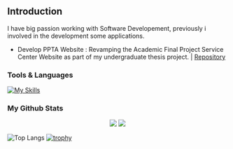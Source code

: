 ## Introduction

I have big passion working with Software Developement, previously i involved in the development some applications.

- Develop PPTA Website : Revamping the Academic Final Project Service Center Website as part of my undergraduate thesis project. | [Repository](https://github.com/aldnazr/ppta)

### Tools & Languages

[![My Skills](https://skillicons.dev/icons?i=androidstudio,visualstudio,tailwind,postman,laravel,flutter,dart,kotlin,java,php,js,html,css&theme=light)](https://skillicons.dev)

### My Github Stats

<!-- | ![Azhar's GitHub stats](https://github-readme-stats.vercel.app/api?username=aldnazr&show_icons=true&theme=transparent&card_width=250) | | [![GitHub Streak](https://streak-stats.demolab.com?user=aldnazr&theme=transparent&card_width=400)](https://git.io/streak-stats) | -->
<p align="center">
  <img src="https://github-readme-stats.vercel.app/api?username=aldnazr&show_icons=true&theme=transparent&card_width=250" />
  <img src="https://streak-stats.demolab.com?user=aldnazr&theme=transparent&card_width=400" />
</p>

![Top Langs](https://github-readme-stats.vercel.app/api/top-langs/?username=aldnazr&layout=compact&card_width=438)
[![trophy](https://github-profile-trophy.vercel.app/?username=aldnazr)](https://github.com/ryo-ma/github-profile-trophy)
